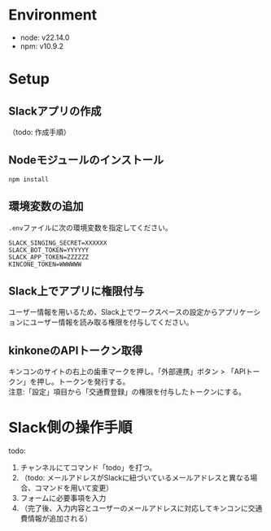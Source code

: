 # Environment

- node: v22.14.0
- npm: v10.9.2

# Setup

## Slackアプリの作成

（todo: 作成手順）


## Nodeモジュールのインストール

```shell
npm install
```

## 環境変数の追加

`.env`ファイルに次の環境変数を指定してください。

```
SLACK_SINGING_SECRET=XXXXXX
SLACK_BOT_TOKEN=YYYYYY
SLACK_APP_TOKEN=ZZZZZZ
KINCONE_TOKEN=WWWWWW
```

## Slack上でアプリに権限付与

ユーザー情報を用いるため、Slack上でワークスペースの設定からアプリケーションにユーザー情報を読み取る権限を付与してください。

## kinkoneのAPIトークン取得

キンコンのサイトの右上の歯車マークを押し。「外部連携」ボタン > 「APIトークン」を押し。トークンを発行する。<br/>
注意:「設定」項目から「交通費登録」の権限を付与したトークンにする。

# Slack側の操作手順

todo: 

1. チャンネルにてコマンド「todo」を打つ。
2. （todo: メールアドレスがSlackに紐づいているメールアドレスと異なる場合、コマンドを用いて変更）
3. フォームに必要事項を入力
4. （完了後、入力内容とユーザーのメールアドレスに対応してキンコンに交通費情報が追加される）
